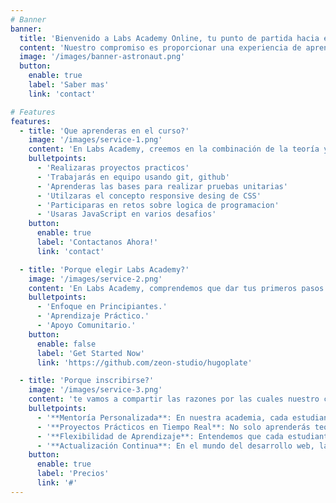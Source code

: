 ```yaml
---
# Banner
banner:
  title: 'Bienvenido a Labs Academy Online, tu punto de partida hacia el emocionante mundo del desarrollo de software.'
  content: 'Nuestro compromiso es proporcionar una experiencia de aprendizaje enriquecedora y práctica para que te conviertas en una persona altamente capacitado en tecnología. '
  image: '/images/banner-astronaut.png'
  button:
    enable: true
    label: 'Saber mas'
    link: 'contact'

# Features
features:
  - title: 'Que aprenderas en el curso?'
    image: '/images/service-1.png'
    content: 'En Labs Academy, creemos en la combinación de la teoría y la práctica. Nuestros cursos están diseñados para brindarte conocimientos sólidos y, al mismo tiempo, permitirte aplicar lo que aprendes a través de proyectos prácticos.'
    bulletpoints:
      - 'Realizaras proyectos practicos'
      - 'Trabajarás en equipo usando git, github'
      - 'Aprenderas las bases para realizar pruebas unitarias'
      - 'Utilzaras el concepto responsive desing de CSS'
      - 'Participaras en retos sobre logica de programacion'
      - 'Usaras JavaScript en varios desafios'
    button:
      enable: true
      label: 'Contactanos Ahora!'
      link: 'contact'

  - title: 'Porque elegir Labs Academy?'
    image: '/images/service-2.png'
    content: 'En Labs Academy, comprendemos que dar tus primeros pasos en el mundo del desarrollo de software puede parecer desafiante, pero estamos aquí para allanar el camino hacia tu éxito. Aquí tienes algunas razones por las que deberías elegirnos::'
    bulletpoints:
      - 'Enfoque en Principiantes.'
      - 'Aprendizaje Práctico.'
      - 'Apoyo Comunitario.'
    button:
      enable: false
      label: 'Get Started Now'
      link: 'https://github.com/zeon-studio/hugoplate'

  - title: 'Porque inscribirse?'
    image: '/images/service-3.png'
    content: 'te vamos a compartir las razones por las cuales nuestro curso vale totalmente la pena:'
    bulletpoints:
      - '**Mentoría Personalizada**: En nuestra academia, cada estudiante recibe atención personalizada de instructores altamente calificados.'
      - '**Proyectos Prácticos en Tiempo Real**: No solo aprenderás teoría, sino que también trabajarás en proyectos reales desde el primer día.'
      - '**Flexibilidad de Aprendizaje**: Entendemos que cada estudiante tiene su propio ritmo de aprendizaje. Ofrecemos horarios flexibles y opciones de aprendizaje en línea, lo que te permite estudiar a tu conveniencia, ya sea que estés trabajando o teniendo otras responsabilidades.'
      - '**Actualización Continua**: En el mundo del desarrollo web, la tecnología avanza rápidamente. Nuestro programa se mantiene al día con las últimas tendencias y tecnologías, asegurándote que adquieras habilidades relevantes y estés preparado para los desafíos del mercado laboral actual.'
    button:
      enable: true
      label: 'Precios'
      link: '#'
---
```

